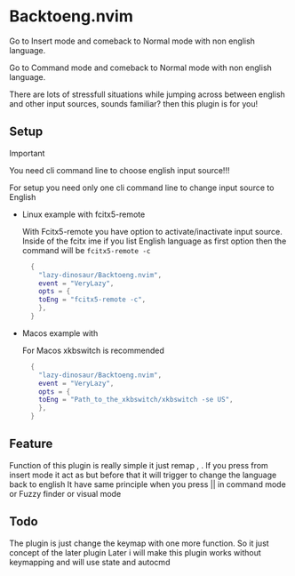 # Backtoeng.nvim

Go to Insert mode and comeback to Normal mode with non english language.

Go to Command mode and comeback to Normal mode with non english language.

There are lots of stressfull situations while jumping across between english and other input sources,
sounds familiar? then this plugin is for you!

## Setup

> [!IMPORTANT]
> You need cli command line to choose english input source!!!

For setup you need only one cli command line to change input source to English

- Linux example with fcitx5-remote

  With Fcitx5-remote you have option to activate/inactivate input source.
  Inside of the fcitx ime if you list English language as first option then the command will be `fcitx5-remote -c`

  ```lua
    {
      "lazy-dinosaur/Backtoeng.nvim",
      event = "VeryLazy",
      opts = {
      toEng = "fcitx5-remote -c",
      },
    }
  ```

- Macos example with

  For Macos xkbswitch is recommended

  ```lua
    {
      "lazy-dinosaur/Backtoeng.nvim",
      event = "VeryLazy",
      opts = {
      toEng = "Path_to_the_xkbswitch/xkbswitch -se US",
      },
    }
  ```

## Feature

Function of this plugin is really simple it just remap <Esc>, <CR>.
If you press <Esc> from insert mode it act as <Esc> but before that it will trigger to change the language back to english
It have same principle when you press <Esc> || <CR> in command mode or Fuzzy finder or visual mode

## Todo

The plugin is just change the keymap with one more function. So it just concept of the later plugin
Later i will make this plugin works without keymapping and will use state and autocmd
